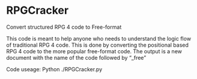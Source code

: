 # RPGCracker
Convert structured RPG 4  code to Free-format 

This code is meant to help anyone who needs to understand the logic flow of traditional RPG 4 code. This is done by converting the positional based RPG 4 code to the more popular free-format code. The output is a new document with the name of the code followed by “_free”

Code useage:
Python ./RPGCracker.py <yourCodehere>
